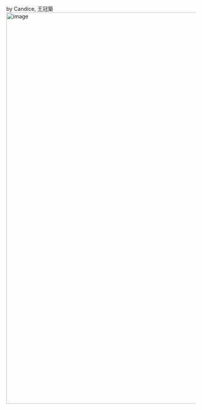 by Candice, 王冠築
<img width="1040" alt="image" src="https://github.com/user-attachments/assets/7870eafe-cb40-4fa1-9fc5-e0a6f9f928c7" />
